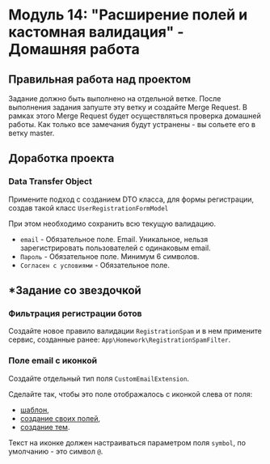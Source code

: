 # Модуль 14: "Расширение полей и кастомная валидация" - Домашняя работа

## Правильная работа над проектом

Задание должно быть выполнено на отдельной ветке. После выполнения задания запуште эту ветку и создайте Merge Request. В рамках этого Merge Request будет осуществляться проверка домашней работы. Как только все замечания будут устранены - вы сольете его в ветку master.

## Доработка проекта

### Data Transfer Object
Примените подход с созданием DTO класса, для формы регистрации, создав такой класс `UserRegistrationFormModel`

При этом необходимо сохранить всю текущую валидацию.
- `email` - Обязательное поле. Email. Уникальное, нельзя зарегистрировать пользователей с одинаковым email.
- `Пароль` - Обязательное поле. Минимум 6 символов.
- `Согласен с условиями` - Обязательное поле.

## *Задание со звездочкой
### Фильтрация регистрации ботов
Создайте новое правило валидации `RegistrationSpam` и в нем примените сервис, созданные ранее: `App\Homework\RegistrationSpamFilter`.

### Поле email с иконкой
Создайте отдельный тип поля `CustomEmailExtension`.

Сделайте так, чтобы это поле отображалось с иконкой слева от поля:
 - [шаблон](https://getbootstrap.com/docs/4.0/components/forms/#auto-sizing),
 - [создание своих полей](https://symfony.com/doc/current/form/create_form_type_extension.html),
 - [создание тем](https://symfony.com/doc/current/form/form_themes.html).

Текст на иконке должен настраиваться параметром поля `symbol`, по умолчанию - это символ `@`.